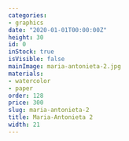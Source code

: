 ```yaml
---
categories:
- graphics
date: "2020-01-01T00:00:00Z"
height: 30
id: 0
inStock: true
isVisible: false
mainImage: maria-antonieta-2.jpg
materials:
- watercolor
- paper
order: 128
price: 300
slug: maria-antonieta-2
title: Maria-Antonieta 2
width: 21
---
```



